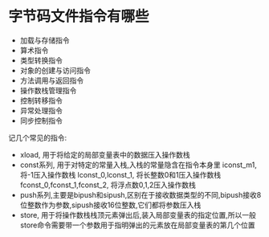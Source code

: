 # 字节码文件指令有哪些
  - 加载与存储指令
  - 算术指令
  - 类型转换指令
  - 对象的创建与访问指令
  - 方法调用与返回指令
  - 操作数栈管理指令
  - 控制转移指令
  - 异常处理指令
  - 同步控制指令

  记几个常见的指令:
  - xload, 用于将给定的局部变量表中的数据压入操作数栈
  - const系列, 用于对特定的常量入栈,入栈的常量隐含在指令本身里
    iconst_m1, 将-1压入操作数栈
    lconst_0,lconst_1, 将长整数0和1压入操作数栈
    fconst_0,fconst_1,fconst_2, 将浮点数0,1,2压入操作数栈
  - push系列,主要是bipush和sipush,区别在于接收数据类型的不同,bipush接收8位整数作为参数,sipush接收16位整数,它们都将参数压入栈
  - store, 用于将操作数栈栈顶元素弹出后,装入局部变量表的指定位置,所以一般store命令需要带一个参数用于指明弹出的元素放在局部变量表的第几个位置